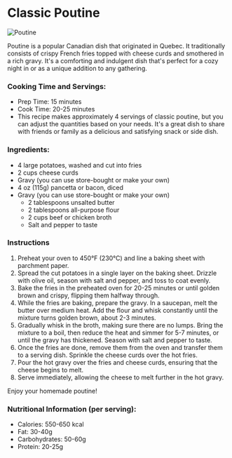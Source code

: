 
# Classic Poutine

![Poutine](/assets/poutine.jpg)

Poutine is a popular Canadian dish that originated in Quebec. It traditionally consists of crispy French fries topped with cheese curds and smothered in a rich gravy. It's a comforting and indulgent dish that's perfect for a cozy night in or as a unique addition to any gathering.

### Cooking Time and Servings:
- Prep Time: 15 minutes
- Cook Time: 20-25 minutes
- This recipe makes approximately 4 servings of classic poutine, but you can adjust the quantities based on your needs. It's a great dish to share with friends or family as a delicious and satisfying snack or side dish.

### Ingredients:
- 4 large potatoes, washed and cut into fries
- 2 cups cheese curds
- Gravy (you can use store-bought or make your own)
- 4 oz (115g) pancetta or bacon, diced
- Gravy (you can use store-bought or make your own)
  - 2 tablespoons unsalted butter
  - 2 tablespoons all-purpose flour
  - 2 cups beef or chicken broth
  - Salt and pepper to taste

### Instructions

1. Preheat your oven to 450°F (230°C) and line a baking sheet with parchment paper.
2. Spread the cut potatoes in a single layer on the baking sheet. Drizzle with olive oil, season with salt and pepper, and toss to coat evenly.
3. Bake the fries in the preheated oven for 20-25 minutes or until golden brown and crispy, flipping them halfway through.
4. While the fries are baking, prepare the gravy. In a saucepan, melt the butter over medium heat. Add the flour and whisk constantly until the mixture turns golden brown, about 2-3 minutes.
5. Gradually whisk in the broth, making sure there are no lumps. Bring the mixture to a boil, then reduce the heat and simmer for 5-7 minutes, or until the gravy has thickened. Season with salt and pepper to taste.
6. Once the fries are done, remove them from the oven and transfer them to a serving dish. Sprinkle the cheese curds over the hot fries.
7. Pour the hot gravy over the fries and cheese curds, ensuring that the cheese begins to melt.
8. Serve immediately, allowing the cheese to melt further in the hot gravy.

Enjoy your homemade poutine!

### Nutritional Information (per serving):

- Calories: 550-650 kcal
- Fat: 30-40g
- Carbohydrates: 50-60g
- Protein: 20-25g
